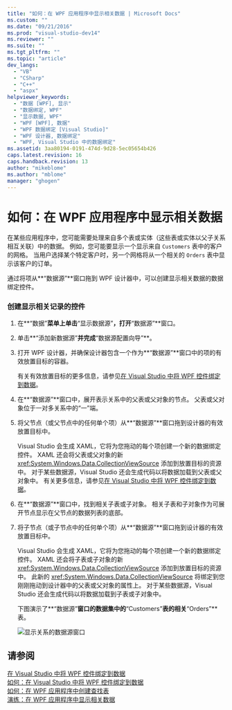 ```yaml
---
title: "如何：在 WPF 应用程序中显示相关数据 | Microsoft Docs"
ms.custom: ""
ms.date: "09/21/2016"
ms.prod: "visual-studio-dev14"
ms.reviewer: ""
ms.suite: ""
ms.tgt_pltfrm: ""
ms.topic: "article"
dev_langs: 
  - "VB"
  - "CSharp"
  - "C++"
  - "aspx"
helpviewer_keywords: 
  - "数据 [WPF], 显示"
  - "数据绑定, WPF"
  - "显示数据, WPF"
  - "WPF [WPF], 数据"
  - "WPF 数据绑定 [Visual Studio]"
  - "WPF 设计器, 数据绑定"
  - "WPF, Visual Studio 中的数据绑定"
ms.assetid: 3aa80194-0191-474d-9d28-5ec05654b426
caps.latest.revision: 16
caps.handback.revision: 13
author: "mikeblome"
ms.author: "mblome"
manager: "ghogen"
---
```

# 如何：在 WPF 应用程序中显示相关数据
在某些应用程序中，您可能需要处理来自多个表或实体（这些表或实体以父子关系相互关联）中的数据。  例如，您可能要显示一个显示来自 `Customers` 表中的客户的网格。  当用户选择某个特定客户时，另一个网格将从一个相关的 `Orders` 表中显示该客户的订单。  
  
 通过将项从**“数据源”**窗口拖到 WPF 设计器中，可以创建显示相关数据的数据绑定控件。  
  
### 创建显示相关记录的控件  
  
1.  在**“数据”**菜单上单击**“显示数据源”**，打开**“数据源”**窗口。  
  
2.  单击**“添加新数据源”**并完成**“数据源配置向导”**。  
  
3.  打开 WPF 设计器，并确保设计器包含一个作为**“数据源”**窗口中的项的有效放置目标的容器。  
  
     有关有效放置目标的更多信息，请参见[在 Visual Studio 中将 WPF 控件绑定到数据](../data-tools/bind-wpf-controls-to-data-in-visual-studio1.md)。  
  
4.  在**“数据源”**窗口中，展开表示关系中的父表或父对象的节点。  父表或父对象位于一对多关系中的“一”端。  
  
5.  将父节点（或父节点中的任何单个项）从**“数据源”**窗口拖到设计器的有效放置目标中。  
  
     Visual Studio 会生成 XAML，它将为您拖动的每个项创建一个新的数据绑定控件。  XAML 还会将父表或父对象的新 <xref:System.Windows.Data.CollectionViewSource> 添加到放置目标的资源中。  对于某些数据源，Visual Studio 还会生成代码以将数据加载到父表或父对象中。  有关更多信息，请参见[在 Visual Studio 中将 WPF 控件绑定到数据](../data-tools/bind-wpf-controls-to-data-in-visual-studio1.md)。  
  
6.  在**“数据源”**窗口中，找到相关子表或子对象。  相关子表和子对象作为可展开节点显示在父节点的数据列表的底部。  
  
7.  将子节点（或子节点中的任何单个项）从**“数据源”**窗口拖到设计器的有效放置目标中。  
  
     Visual Studio 会生成 XAML，它将为您拖动的每个项创建一个新的数据绑定控件。  XAML 还会将子表或子对象的新 <xref:System.Windows.Data.CollectionViewSource> 添加到放置目标的资源中。  此新的 <xref:System.Windows.Data.CollectionViewSource> 将绑定到您刚刚拖动到设计器中的父表或父对象的属性上。  对于某些数据源，Visual Studio 还会生成代码以将数据加载到子表或子对象中。  
  
     下图演示了**“数据源”**窗口的数据集中的**“Customers”**表的相关**“Orders”**表。  
  
     ![显示关系的数据源窗口](~/data-tools/media/datasources2.gif "DataSources2")  
  
## 请参阅  
 [在 Visual Studio 中将 WPF 控件绑定到数据](../data-tools/bind-wpf-controls-to-data-in-visual-studio1.md)   
 [如何：在 Visual Studio 中将 WPF 控件绑定到数据](../data-tools/bind-wpf-controls-to-data-in-visual-studio2.md)   
 [如何：在 WPF 应用程序中创建查找表](../data-tools/create-lookup-tables-in-wpf-applications.md)   
 [演练：在 WPF 应用程序中显示相关数据](../data-tools/walkthrough-displaying-related-data-in-a-wpf-application.md)